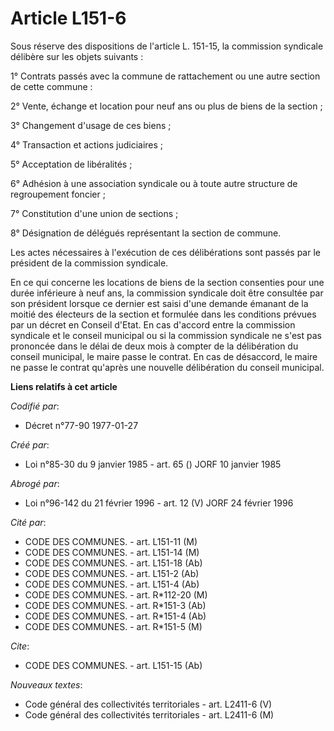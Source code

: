 # Article L151-6

Sous réserve des dispositions de l'article L. 151-15, la commission syndicale délibère sur les objets suivants :

1° Contrats passés avec la commune de rattachement ou une autre  section de cette commune :

2° Vente, échange et location pour neuf ans ou plus de biens  de la section ;

3° Changement d'usage de ces biens ;

4° Transaction et actions judiciaires ;

5° Acceptation de libéralités ;

6° Adhésion à une association syndicale ou à toute autre structure de regroupement foncier ;

7° Constitution d'une union de sections ;

8° Désignation de délégués représentant la section de commune.

Les actes nécessaires à l'exécution de ces délibérations sont passés par le président de la commission syndicale.

En ce qui concerne les locations de biens de la section consenties pour une durée inférieure à neuf ans, la commission
syndicale doit être consultée par son président lorsque ce dernier est saisi d'une demande émanant de la moitié des électeurs
de la section et formulée dans les conditions prévues par un décret en Conseil d'Etat. En cas d'accord entre la commission
syndicale et le conseil municipal ou si la commission syndicale ne s'est pas prononcée dans le délai de deux mois à compter
de la délibération du conseil municipal, le maire passe le contrat. En cas de désaccord, le maire ne passe le contrat
qu'après une nouvelle délibération du conseil municipal.

**Liens relatifs à cet article**

_Codifié par_:

  - Décret n°77-90 1977-01-27

_Créé par_:

  - Loi n°85-30 du 9 janvier 1985 - art. 65 () JORF 10 janvier 1985

_Abrogé par_:

  - Loi n°96-142 du 21 février 1996 - art. 12 (V) JORF 24 février 1996

_Cité par_:

  - CODE DES COMMUNES. - art. L151-11 (M)
  - CODE DES COMMUNES. - art. L151-14 (M)
  - CODE DES COMMUNES. - art. L151-18 (Ab)
  - CODE DES COMMUNES. - art. L151-2 (Ab)
  - CODE DES COMMUNES. - art. L151-4 (Ab)
  - CODE DES COMMUNES. - art. R*112-20 (M)
  - CODE DES COMMUNES. - art. R*151-3 (Ab)
  - CODE DES COMMUNES. - art. R*151-4 (Ab)
  - CODE DES COMMUNES. - art. R*151-5 (M)

_Cite_:

  - CODE DES COMMUNES. - art. L151-15 (Ab)

_Nouveaux textes_:

  - Code général des collectivités territoriales - art. L2411-6 (V)
  - Code général des collectivités territoriales - art. L2411-6 (M)

